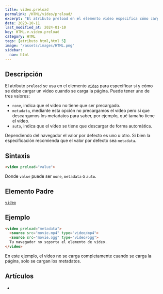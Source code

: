 ```yaml
---
title: video.preload
permalink: /HTML/video/preload/
excerpt: "El atributo preload en el elemento video especifica cómo cargar un video en una página web. Puede ser none, metadata o auto."
date: 2023-10-11
last_modified_at: 2024-01-10
key: HTML.v.video.preload
category: HTML
tags: [atributo html,html 5]
image: "/assets/images/HTML.png"
sidebar:
  nav: html
---
```


## Descripción


El atributo `preload` se usa en el elemento [`video`](https://www.w3api.com/HTML/video/) para especificar si y cómo se debe cargar un video cuando se carga la página. Puede tener uno de tres valores:

- `none`, indica que el vídeo no tiene que ser precargado.
- `metadata`, mediante esta opción no precargamos el vídeo pero si que descargamos los metadatos para saber, por ejemplo, qué tamaño tiene el vídeo.
- `auto`, indica que el vídeo se tiene que descargar de forma automática.

Dependiendo del navegador el valor por defecto es uno u otro. Si bien la especificación recomienda que el valor por defecto sea `metadata`.


## Sintaxis


```html
<video preload="value">

```


Donde `value` puede ser `none`, `metadata` o `auto`.


## Elemento Padre


[`video`](https://www.w3api.com/HTML/video/)


## Ejemplo


```html
<video preload="metadata">
  <source src="movie.mp4" type="video/mp4">
  <source src="movie.ogg" type="video/ogg">
  Tu navegador no soporta el elemento de video.
</video>

```


En este ejemplo, el video no se carga completamente cuando se carga la página, solo se cargan los metadatos.


## Artículos

- 
